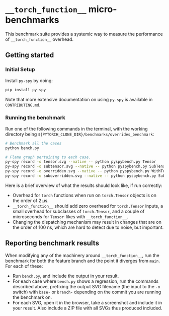 # `__torch_function__` micro-benchmarks

This benchmark suite provides a systemic way to measure the performance of `__torch_function__` overhead.

## Getting started
### Initial Setup
Install `py-spy` by doing:

```bash
pip install py-spy
```

Note that more extensive documentation on using `py-spy` is available in `CONTRIBUTING.md`.

### Running the benchmark
Run one of the following commands in the terminal, with the working directory being `${PYTORCH_CLONE_DIR}/benchmarks/overrides_benchmark`:

```bash
# Benchmark all the cases
python bench.py

# Flame graph pertaining to each case.
py-spy record -o tensor.svg --native -- python pyspybench.py Tensor
py-spy record -o subtensor.svg --native -- python pyspybench.py SubTensor
py-spy record -o overridden.svg --native -- python pyspybench.py WithTorchFunction
py-spy record -o suboverridden.svg --native -- python pyspybench.py SubWithTorchFunction
```

Here is a brief overview of what the results should look like, if run correctly:

* Overhead for `torch` functions when run on `torch.Tensor` objects is on the order of 2 μs.
* `__torch_function__` should add zero overhead for `torch.Tensor` inputs, a small overhead for subclasses of `torch.Tensor`, and a couple of microseconds for `Tensor`-likes with `__torch_function__`.
* Changing the dispatching mechanism may result in changes that are on the order of 100 ns, which are hard to detect due to noise, but important.

## Reporting benchmark results
When modifying any of the machinery around `__torch_function__`, run the benchmark for both the feature branch and the point it diverges from `main`. For each of these:

* Run `bench.py`, and include the output in your result.
* For each case where `bench.py` shows a regression, run the commands described above, prefixing the output SVG filename (the input to the `-o` switch) with `base-` or `branch-` depending on the commit you are running the benchmark on.
* For each SVG, open it in the browser, take a screenshot and include it in your result. Also include a ZIP file with all SVGs thus produced included.
